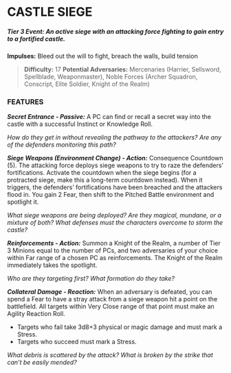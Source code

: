 # CASTLE SIEGE

##### **Tier 3 Event:** *An active siege with an attacking force fighting to gain entry to a fortified castle.*

**Impulses:** Bleed out the will to fight, breach the walls, build tension

> **Difficulty:** 17
> **Potential Adversaries:** Mercenaries (Harrier, Sellsword, Spellblade, Weaponmaster), Noble Forces (Archer Squadron, Conscript, Elite Soldier, Knight of the Realm)

### FEATURES

***Secret Entrance - Passive:*** A PC can find or recall a secret way into the castle with a successful Instinct or Knowledge Roll.

  *How do they get in without revealing the pathway to the attackers? Are any of the defenders monitoring this path?*

***Siege Weapons (Environment Change) - Action:*** Consequence Countdown (5). The attacking force deploys siege weapons to try to raze the defenders’ fortifications. Activate the countdown when the siege begins (for a protracted siege, make this a long-term countdown instead). When it triggers, the defenders’ fortifications have been breached and the attackers flood in. You gain 2 Fear, then shift to the Pitched Battle environment and spotlight it.

  *What siege weapons are being deployed? Are they magical, mundane, or a mixture of both? What defenses must the characters overcome to storm the castle?*

***Reinforcements - Action:*** Summon a Knight of the Realm, a number of Tier 3 Minions equal to the number of PCs, and two adversaries of your choice within Far range of a chosen PC as reinforcements. The Knight of the Realm immediately takes the spotlight.

  *Who are they targeting first? What formation do they take?*

***Collateral Damage - Reaction:*** When an adversary is defeated, you can spend a Fear to have a stray attack from a siege weapon hit a point on the battlefield. All targets within Very Close range of that point must make an Agility Reaction Roll.

  - Targets who fail take 3d8+3 physical or magic damage and must mark a Stress.
  - Targets who succeed must mark a Stress.

  *What debris is scattered by the attack? What is broken by the strike that can’t be easily mended?*
